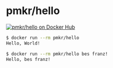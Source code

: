 # pmkr/hello

[![pmkr/hello on Docker Hub](https://img.shields.io/badge/Docker%20Hub-Hosted-blue.svg)](https://hub.docker.com/r/pmkr/hello/)

```sh
$ docker run --rm pmkr/hello
Hello, World!

$ docker run --rm pmkr/hello bes franz!
Hello, bes franz!
```
